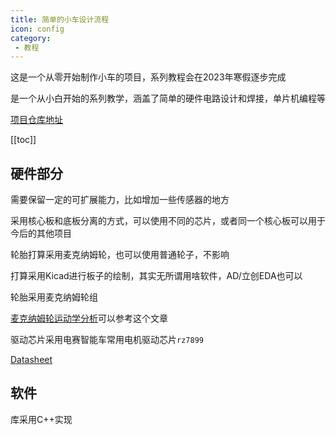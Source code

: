 ```yaml
---
title: 简单的小车设计流程
icon: config
category:
 - 教程
---
```


这是一个从零开始制作小车的项目，系列教程会在2023年寒假逐步完成

是一个从小白开始的系列教学，涵盖了简单的硬件电路设计和焊接，单片机编程等

[项目仓库地址](https://github.com/We-Fly/TeachCar)

[[toc]]

## 硬件部分

需要保留一定的可扩展能力，比如增加一些传感器的地方

采用核心板和底板分离的方式，可以使用不同的芯片，或者同一个核心板可以用于今后的其他项目

轮胎打算采用麦克纳姆轮，也可以使用普通轮子，不影响

打算采用Kicad进行板子的绘制，其实无所谓用啥软件，AD/立创EDA也可以

轮胎采用麦克纳姆轮组

[麦克纳姆轮运动学分析](https://www.cnblogs.com/FangLai-you/p/10867791.html)可以参考这个文章

驱动芯片采用电赛智能车常用电机驱动芯片`rz7899`

[Datasheet](https://nas.dustella.net/s/KJyha)

## 软件

库采用C++实现
